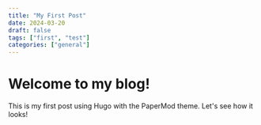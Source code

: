 ```yaml
---
title: "My First Post"
date: 2024-03-20
draft: false
tags: ["first", "test"]
categories: ["general"]
---
```


# Welcome to my blog!

This is my first post using Hugo with the PaperMod theme. Let's see how it looks! 